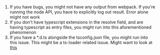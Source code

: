 1. If you have bugs, you might not have any output from webpack. If you're running the node API, you have to explicitly log out result. Error alone might not work
1. If you don't have typescript extensions in the resolve field, and are having typescript as entry files, you might run into this aforementioned phenomenon
1. If you have a \*.d.ts alongside the tsconfig.json file, you might run into this issue. This might be a ts-loader related issue. Might want to look at [this](https://github.com/TypeStrong/ts-loader/issues/767)
